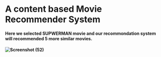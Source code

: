 # A content based Movie Recommender System

#### Here we selected SUPWERMAN movie and our recommondation system  will  recommended 5 more similar movies.
#### ![Screenshot (52)](https://github.com/TejasPosupo/Data_Science-_Projects/blob/main/Movie%20Recommdation%20system/Screenshot%202023-04-06%20115911.jpg)
